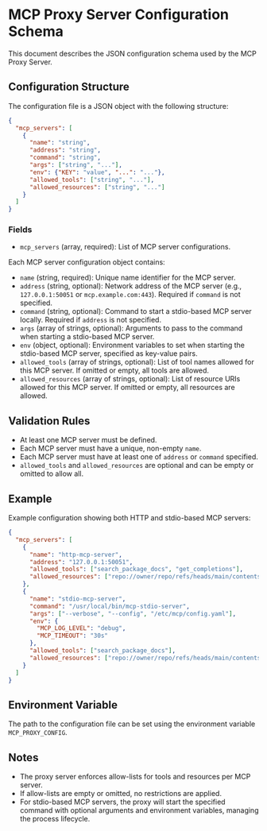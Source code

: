 # MCP Proxy Server Configuration Schema

This document describes the JSON configuration schema used by the MCP Proxy Server.

## Configuration Structure

The configuration file is a JSON object with the following structure:

```json
{
  "mcp_servers": [
    {
      "name": "string",
      "address": "string",
      "command": "string",
      "args": ["string", "..."],
      "env": {"KEY": "value", "...": "..."},
      "allowed_tools": ["string", "..."],
      "allowed_resources": ["string", "..."]
    }
  ]
}
```

### Fields

- `mcp_servers` (array, required): List of MCP server configurations.

Each MCP server configuration object contains:

- `name` (string, required): Unique name identifier for the MCP server.
- `address` (string, optional): Network address of the MCP server (e.g., `127.0.0.1:50051` or `mcp.example.com:443`). Required if `command` is not specified.
- `command` (string, optional): Command to start a stdio-based MCP server locally. Required if `address` is not specified.
- `args` (array of strings, optional): Arguments to pass to the command when starting a stdio-based MCP server.
- `env` (object, optional): Environment variables to set when starting the stdio-based MCP server, specified as key-value pairs.
- `allowed_tools` (array of strings, optional): List of tool names allowed for this MCP server. If omitted or empty, all tools are allowed.
- `allowed_resources` (array of strings, optional): List of resource URIs allowed for this MCP server. If omitted or empty, all resources are allowed.

## Validation Rules

- At least one MCP server must be defined.
- Each MCP server must have a unique, non-empty `name`.
- Each MCP server must have at least one of `address` or `command` specified.
- `allowed_tools` and `allowed_resources` are optional and can be empty or omitted to allow all.

## Example

Example configuration showing both HTTP and stdio-based MCP servers:

```json
{
  "mcp_servers": [
    {
      "name": "http-mcp-server",
      "address": "127.0.0.1:50051",
      "allowed_tools": ["search_package_docs", "get_completions"],
      "allowed_resources": ["repo://owner/repo/refs/heads/main/contents/file.go"]
    },
    {
      "name": "stdio-mcp-server",
      "command": "/usr/local/bin/mcp-stdio-server",
      "args": ["--verbose", "--config", "/etc/mcp/config.yaml"],
      "env": {
        "MCP_LOG_LEVEL": "debug",
        "MCP_TIMEOUT": "30s"
      },
      "allowed_tools": ["search_package_docs"],
      "allowed_resources": ["repo://owner/repo/refs/heads/main/contents/file.go"]
    }
  ]
}
```

## Environment Variable

The path to the configuration file can be set using the environment variable `MCP_PROXY_CONFIG`.

## Notes

- The proxy server enforces allow-lists for tools and resources per MCP server.
- If allow-lists are empty or omitted, no restrictions are applied.
- For stdio-based MCP servers, the proxy will start the specified command with optional arguments and environment variables, managing the process lifecycle.